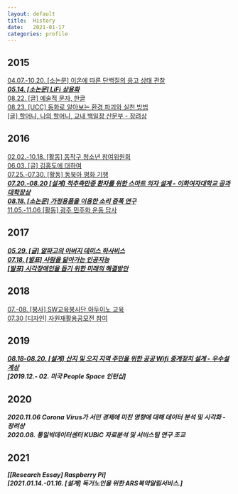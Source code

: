 ```yaml
---
layout: default  
title:  History  
date:   2021-01-17  
categories: profile  
---
```


## 2015  
[04.07.-10.20. [소논문] 이온에 따른 단백질의 응고 상태 관찰](../soongeuihonors/0.html)  
***[05.14. [소논문] LiFi 상용화](../lifi/0.html)***  
[08.22. [글] 예술적 문자, 한글](../hangul/0.html)  
[08.23. [UCC] 동화로 알아보는 환경 파괴와 실천 방법](../environmentUCC/0.html)  
[[글] 할머니, 나의 할머니, 교내 백일장 산문부 - 장려상](../grandmother/0.html)  

## 2016  
[02.02.-10.18. [활동] 동작구 청소년 참여위원회](../ddaom/0.html)  
[06.03. [글] 김홍도에 대하여](../hongdo/0.html)  
[07.25.-07.30. [활동] 동북아 평화 기행](../changbai/0.html)  
***[07.20.-08.20 [설계] 척추측만증 환자를 위한 스마트 의자 설계 - 이화여자대학교 공과대학장상](../drimcontest/0.html)***  
***[08.18. [소논문] 가정용품을 이용한 소리 증폭 연구](../frequency/0.html)***  
[11.05.-11.06 [활동] 광주 민주화 운동 답사](../gwangju/0.html)  
  
## 2017  
***[05.29. [글] 알파고의 아버지 데미스 하사비스](../alphago/0.html)***  
***[07.18. [발표] 사람을 닮아가는 인공지능](../ai/0.html)***  
***[[발표] 시각장애인을 돕기 위한 미래의 해결방안](../see/0.html)***
  
## 2018  
[07.-08. [봉사] SW교육봉사단 아두이노 교육](../sw1/0.html)  
[07.30 [디자인] 자원재활용공모전 참여](../recycle/0.html)  
  
## 2019  
***[08.18-08.20. [설계] 산지 및 오지 지역 주민을 위한 공공 Wifi 중계장치 설계 - 우수설계상](../wifi/0.html)***  
***[2019.12.- 02. 미국 People Space 인턴십]***  

## 2020  
***2020.11.06 Corona Virus가 서민 경제에 미친 영향에 대해 데이터 분석 및 시각화 - 장려상***  
***2020.08. 통일빅데이터센터 KUBiC 자료분석 및 서비스팀 연구 조교***  

## 2021  
***[[Research Essay] Raspberry Pi]***   
***[2021.01.14.-01.16. [설계] 독거노인을 위한 ARS복약알림서비스.]***  